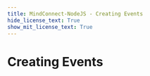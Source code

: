 ```yaml
---
title: MindConnect-NodeJS - Creating Events
hide_license_text: True
show_mit_license_text: True
---
```


# Creating Events